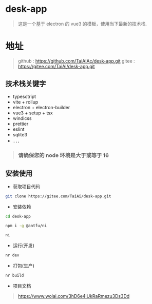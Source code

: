 # desk-app

> 这是一个基于 electron 的 vue3 的模板，使用当下最新的技术栈.

# 地址

> github : https://github.com/TaiAiAc/desk-app.git
> gitee : https://gitee.com/TaiAi/desk-app.git

## 技术栈关键字

- typesctript
- vite + rollup
- electron + electron-builder
- vue3 + setup + tsx
- windicss
- prettier
- eslint
- sqlite3
- ．．．

> ### **请确保您的 node 环境是大于或等于 16**

## 安装使用

- 获取项目代码

```bash
git clone https://gitee.com/TaiAi/desk-app.git
```

- 安装依赖

```bash
cd desk-app

npm i -g @antfu/ni

ni
```

- 运行(开发)

```bash
nr dev
```

- 打包(生产)

```bash
nr build
```

- 项目文档

> https://www.wolai.com/3hD6e4iUkRaRmezu3Ds3Dd
